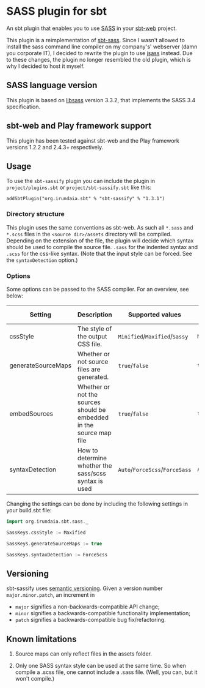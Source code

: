 # SASS plugin for sbt

An sbt plugin that enables you to use [SASS](http://sass-lang.com/) in your [sbt-web](https://github.com/sbt/sbt-web)
project.

This plugin is a reimplementation of [sbt-sass](https://github.com/ShaggyYeti/sbt-sass).
Since I wasn't allowed to install the sass command line compiler on my company's' webserver (damn you corporate IT),
I decided to rewrite the plugin to use [jsass](https://github.com/bit3/jsass) instead. Due to these changes, the plugin
no longer resembled the old plugin, which is why I decided to host it myself.

## SASS language version
This plugin is based on [libsass](https://github.com/sass/libsass) version 3.3.2, that implements the SASS 3.4 specification.

## sbt-web and Play framework support

This plugin has been tested against sbt-web and the Play framework versions 1.2.2 and 2.4.3+ respectively.

## Usage

To use the `sbt-sassify` plugin you can include the plugin in `project/plugins.sbt` or `project/sbt-sassify.sbt` like this:

    addSbtPlugin("org.irundaia.sbt" % "sbt-sassify" % "1.3.1")

### Directory structure

This plugin uses the same conventions as sbt-web. As such all `*.sass` and `*.scss` files in the `<source dir>/assets`
directory will be compiled. Depending on the extension of the file, the plugin will decide which syntax should be used
to compile the source file. `.sass` for the indented syntax and `.scss` for the css-like syntax. (Note that the input
style can be forced. See the `syntaxDetection` option.)

### Options

Some options can be passed to the SASS compiler. For an overview, see below:

| Setting            | Description                                                          | Supported values               | Default value |
|--------------------|----------------------------------------------------------------------|--------------------------------|---------------|
| cssStyle           | The style of the output CSS file.                                    | `Minified`/`Maxified`/`Sassy`  | `Minified`    |
| generateSourceMaps | Whether or not source files are generated.                           | `true`/`false`                 | `true`        |
| embedSources       | Whether or not the sources should be embedded in the source map file | `true`/`false`                 | `true`        |
| syntaxDetection    | How to determine whether the sass/scss syntax is used                | `Auto`/`ForceScss`/`ForceSass` | `Auto`        |

Changing the settings can be done by including the following settings in your build.sbt file:

```scala
import org.irundaia.sbt.sass._

SassKeys.cssStyle := Maxified

SassKeys.generateSourceMaps := true

SassKeys.syntaxDetection := ForceScss
```

## Versioning
sbt-sassify uses [semantic versioning](http://semver.org). Given a version number `major.minor.patch`, an increment in

- `major` signifies a non-backwards-compatible API change;
- `minor` signifies a backwards-compatible functionality implementation;
- `patch` signifies a backwards-compatible bug fix/refactoring.

## Known limitations

1. Source maps can only reflect files in the assets folder.

2. Only one SASS syntax style can be used at the same time. So when compile a .scss file, one cannot include a .sass
  file. (Well, you can, but it won't compile.)